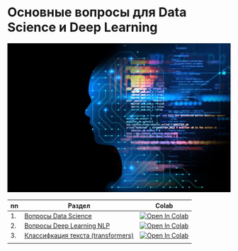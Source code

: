 # Основные вопросы для Data Science и Deep Learning

<img src='img/ds.jpeg' width=700></img>

|nn|Раздел|Colab|
|-|-|-|
|1. | [Вопросы Data Science](https://github.com/NazarovMichail/interview/blob/master/DS/ds_interview.ipynb)| <a target="_blank" href="https://colab.research.google.com/github/NazarovMichail/interview/blob/master/DS/ds_interview.ipynb"><img src="https://colab.research.google.com/assets/colab-badge.svg" alt="Open In Colab"/></a> |
|2. | [Вопросы Deep Learning NLP](https://github.com/NazarovMichail/interview/blob/master/DL/dl_interview.ipynb)| <a target="_blank" href="https://colab.research.google.com/github/NazarovMichail/interview/blob/master/DL/dl_interview.ipynb"><img src="https://colab.research.google.com/assets/colab-badge.svg" alt="Open In Colab"/></a>
|3. | [Классифкация текста (transformers)](https://github.com/NazarovMichail/interview/blob/master/DL/nlp_classification.ipynb)| <a target="_blank" href="https://colab.research.google.com/github/NazarovMichail/interview/blob/master/DL/nlp_classification.ipynb"><img src="https://colab.research.google.com/assets/colab-badge.svg" alt="Open In Colab"/>
</a> |
